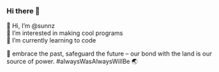 ### Hi there 👋

👋 Hi, I’m @sunnz  
👀 I’m interested in making cool programs  
🌱 I’m currently learning to code

🌿 embrace the past, safeguard the future – our bond with the land is our source of power. #alwaysWasAlwaysWillBe 🌏

<!--
**sunnz/sunnz** is a ✨ _special_ ✨ repository because its `README.md` (this file) appears on your GitHub profile.

Here are some ideas to get you started:

- 🔭 I’m currently working on ...
- 👯 I’m looking to collaborate on ...
- 🤔 I’m looking for help with ...
- 💬 Ask me about ...
- 📫 How to reach me: ...
- 😄 Pronouns: ...
- ⚡ Fun fact: ...
-->

